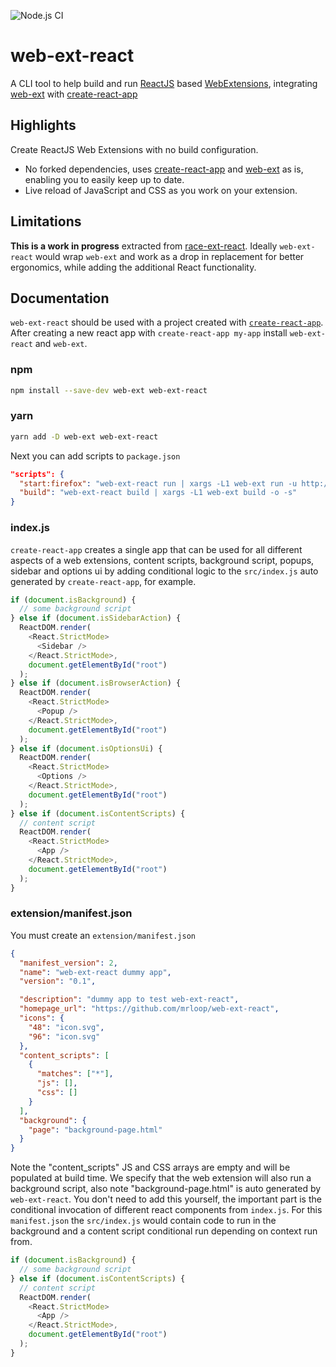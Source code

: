 ![Node.js CI](https://github.com/mrloop/web-ext-react/workflows/Node.js%20CI/badge.svg)

# web-ext-react

A CLI tool to help build and run [ReactJS](https://reactjs.org/) based [WebExtensions](), integrating [web-ext](https://github.com/mozilla/web-ext) with [create-react-app](https://github.com/facebook/create-react-app)

## Highlights

Create ReactJS Web Extensions with no build configuration.

- No forked dependencies, uses [create-react-app](https://github.com/facebook/create-react-app) and [web-ext](https://github.com/mozilla/web-ext) as is, enabling you to easily keep up to date.
- Live reload of JavaScript and CSS as you work on your extension.

## Limitations

**This is a work in progress** extracted from [race-ext-react](https://github.com/mrloop/race-ext-react). Ideally `web-ext-react` would wrap `web-ext` and work as a drop in replacement for better ergonomics, while adding the additional React functionality.

## Documentation

`web-ext-react` should be used with a project created with [`create-react-app`](https://github.com/facebook/create-react-app#creating-an-app). After creating a new react app with `create-react-app my-app` install `web-ext-react` and `web-ext`.

### npm

```sh
npm install --save-dev web-ext web-ext-react
```

### yarn

```sh
yarn add -D web-ext web-ext-react
```

Next you can add scripts to `package.json`

```json
"scripts": {
  "start:firefox": "web-ext-react run | xargs -L1 web-ext run -u http://www.example.org/ -s",
  "build": "web-ext-react build | xargs -L1 web-ext build -o -s"
}
```

### index.js

`create-react-app` creates a single app that can be used for all different aspects of a web extensions, content scripts, background script, popups, sidebar and options ui by adding conditional logic to the `src/index.js` auto generated by `create-react-app`, for example.

```js
if (document.isBackground) {
  // some background script
} else if (document.isSidebarAction) {
  ReactDOM.render(
    <React.StrictMode>
      <Sidebar />
    </React.StrictMode>,
    document.getElementById("root")
  );
} else if (document.isBrowserAction) {
  ReactDOM.render(
    <React.StrictMode>
      <Popup />
    </React.StrictMode>,
    document.getElementById("root")
  );
} else if (document.isOptionsUi) {
  ReactDOM.render(
    <React.StrictMode>
      <Options />
    </React.StrictMode>,
    document.getElementById("root")
  );
} else if (document.isContentScripts) {
  // content script
  ReactDOM.render(
    <React.StrictMode>
      <App />
    </React.StrictMode>,
    document.getElementById("root")
  );
}
```

### extension/manifest.json

You must create an `extension/manifest.json`

```json
{
  "manifest_version": 2,
  "name": "web-ext-react dummy app",
  "version": "0.1",

  "description": "dummy app to test web-ext-react",
  "homepage_url": "https://github.com/mrloop/web-ext-react",
  "icons": {
    "48": "icon.svg",
    "96": "icon.svg"
  },
  "content_scripts": [
    {
      "matches": ["*"],
      "js": [],
      "css": []
    }
  ],
  "background": {
    "page": "background-page.html"
  }
}
```

Note the "content_scripts" JS and CSS arrays are empty and will be populated at build time. We specify that the web extension will also run a background script, also note "background-page.html" is auto generated by `web-ext-react`. You don't need to add this yourself, the important part is the conditional invocation of different react components from `index.js`. For this `manifest.json` the `src/index.js` would contain code to run in the background and a content script conditional run depending on context run from.

```js
if (document.isBackground) {
  // some background script
} else if (document.isContentScripts) {
  // content script
  ReactDOM.render(
    <React.StrictMode>
      <App />
    </React.StrictMode>,
    document.getElementById("root")
  );
}
```
